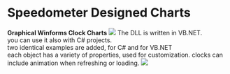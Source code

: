 # Speedometer Designed Charts
<b>Graphical Winforms Clock Charts</b> 
<img src="http://i.imgur.com/EdsyThw.png"/>
The DLL is written in VB.NET. <br/>
you can use it also with C# projects. <br/>
two identical examples are added, for C# and for VB.NET <br/>
each object has a variety of properties, used for customization.
clocks can include animation when refreshing or loading.
<img src="http://i.imgur.com/EgrLU9t.png"/>

